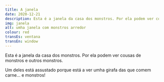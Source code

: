```yaml
---
title: A janela
date: 2020-12-21
description: Esta é a janela da casa dos monstros. Por ela podem ver cousas de monstros e outros monstros.
img: janela
alt: umha janela com monstros arredor
colour: red
transEs: ventana
transEn: window
---
```


Esta é a janela da casa dos monstros. Por ela podem ver cousas de monstros e outros monstros.

Um deles está assustado porque está a ver umha girafa das que comem carne… e monstros! 